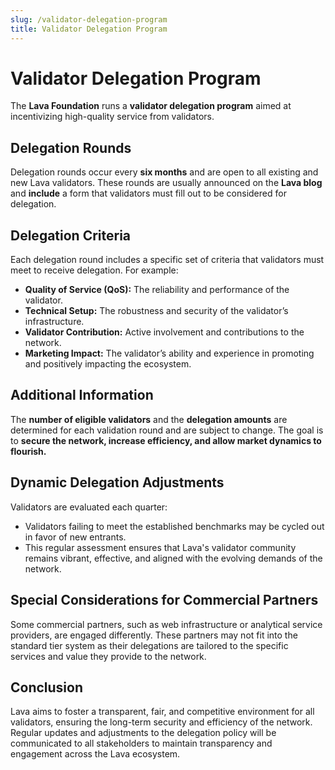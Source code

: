```yaml
---
slug: /validator-delegation-program
title: Validator Delegation Program
---
```


# Validator Delegation Program  

The **Lava Foundation** runs a **validator delegation program** aimed at incentivizing high-quality service from validators.  

## Delegation Rounds  

Delegation rounds occur every **six months** and are open to all existing and new Lava validators. These rounds are usually announced on the **Lava blog** and **include** a form that validators must fill out to be considered for delegation.  

## Delegation Criteria  

Each delegation round includes a specific set of criteria that validators must meet to receive delegation. For example:  

- **Quality of Service (QoS):** The reliability and performance of the validator.  
- **Technical Setup:** The robustness and security of the validator’s infrastructure.  
- **Validator Contribution:** Active involvement and contributions to the network.  
- **Marketing Impact:** The validator’s ability and experience in promoting and positively impacting the ecosystem.  

## Additional Information  

The **number of eligible validators** and the **delegation amounts** are determined for each validation round and are subject to change. The goal is to **secure the network, increase efficiency, and allow market dynamics to flourish.**  

## Dynamic Delegation Adjustments

Validators are evaluated each quarter:

- Validators failing to meet the established benchmarks may be cycled out in favor of new entrants.
- This regular assessment ensures that Lava's validator community remains vibrant, effective, and aligned with the evolving demands of the network.


## Special Considerations for Commercial Partners

Some commercial partners, such as web infrastructure or analytical service providers, are engaged differently. These partners may not fit into the standard tier system as their delegations are tailored to the specific services and value they provide to the network.

## Conclusion

Lava aims to foster a transparent, fair, and competitive environment for all validators, ensuring the long-term security and efficiency of the network. Regular updates and adjustments to the delegation policy will be communicated to all stakeholders to maintain transparency and engagement across the Lava ecosystem.
